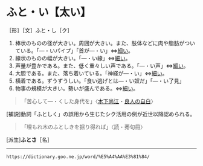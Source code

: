 # ふと・い【太い】

［形］［文］ふと・し［ク］
1. 棒状のものの径が大きい。周囲が大きい。また、肢体などに肉や脂肪がついている。「―・いパイプ」「首が―・い」⇔[細い](ほそい（細い）)。
2. 線状のものの幅が大きい。「―・い線」⇔[細い](ほそい（細い）)。
3. 声量が豊かである。また、低く重々しい声である。「―・い声」⇔[細い](ほそい（細い）)。
4. 大胆である。また、落ち着いている。「神経が―・い」⇔[細い](ほそい（細い）)。
5. 横着である。ずうずうしい。「食い逃げとは―・い奴だ」「―・い了見」
6. 物事の規模が大きい。勢いが盛んである。⇔[細い](ほそい（細い）)。    
>「苦心して―・くした身代を」〈[木下尚江](https://dictionary.goo.ne.jp/word/person/%E6%9C%A8%E4%B8%8B%E5%B0%9A%E6%B1%9F/#jn-53412)・[良人の自白](https://dictionary.goo.ne.jp/word/%E8%89%AF%E4%BA%BA%E3%81%AE%E8%87%AA%E7%99%BD/#jn-276633)〉
        

\[補説\]動詞「ふとしく」の誤用から生じたシク活用の例が近世以降認められる。
>「埋もれ木のふとしきを掘り得れば」〈読・莠句冊〉

\[派生\]**ふとさ**［名］

---
`https://dictionary.goo.ne.jp/word/%E5%A4%AA%E3%81%84/`